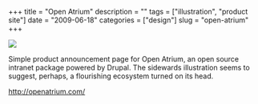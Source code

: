 +++
title = "Open Atrium"
description = ""
tags = ["illustration", "product site"]
date = "2009-06-18"
categories = ["design"]
slug = "open-atrium"
+++


 

  <div id="screens-thumbs" class="clearfix">
    <div class="txt-center" id="design-submission"><a href="http://openatrium.com/"><img id='bluga-thumbnail-1760' class='bluga-thumbnail large' src='//media.konigi.com/bluga/
wt4a3a50f5652e6.jpg'/></a></div>  
  </div>   
<p>Simple product announcement page for Open Atrium, an open source intranet package powered by Drupal. The sidewards illustration seems to suggest, perhaps, a flourishing ecosystem turned on its head.</p>
<p><a href="http://openatrium.com/">http://openatrium.com/</a></p>




